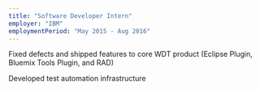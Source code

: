 ```yaml
---
title: "Software Developer Intern"
employer: "IBM"
employmentPeriod: "May 2015 - Aug 2016"
---
```


Fixed defects and shipped features to core WDT product (Eclipse Plugin, Bluemix Tools Plugin, and RAD)

Developed test automation infrastructure
